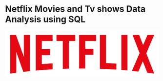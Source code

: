 # Netflix Movies and Tv shows Data Analysis using SQL

![Netflix Logo](https://github.com/HUDAIFUBAID/netflix_sql_project/blob/main/logo.png)
